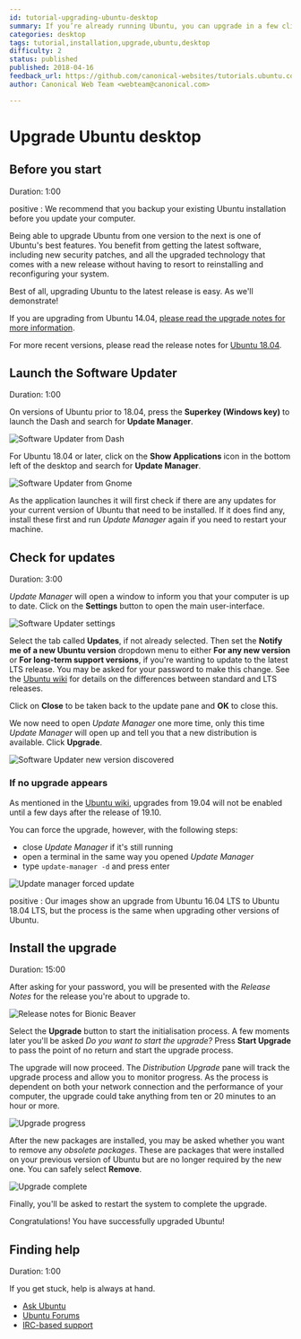 ```yaml
---
id: tutorial-upgrading-ubuntu-desktop
summary: If you’re already running Ubuntu, you can upgrade in a few clicks from the Software Updater.
categories: desktop
tags: tutorial,installation,upgrade,ubuntu,desktop
difficulty: 2
status: published
published: 2018-04-16
feedback_url: https://github.com/canonical-websites/tutorials.ubuntu.com/issues
author: Canonical Web Team <webteam@canonical.com>

---
```


# Upgrade Ubuntu desktop

## Before you start
Duration: 1:00

positive
: We recommend that you backup your existing Ubuntu installation before you update your computer.

Being able to upgrade Ubuntu from one version to the next is one of Ubuntu's best features. You benefit from getting the latest software, including new security patches, and all the upgraded technology that comes with a new release without having to resort to reinstalling and reconfiguring your system. 

Best of all, upgrading Ubuntu to the latest release is easy. As we'll demonstrate!

If you are upgrading from Ubuntu 14.04, [please read the upgrade notes for more information](https://help.ubuntu.com/community/UpgradeNotes).

For more recent versions, please read the release notes for [Ubuntu 18.04](https://wiki.ubuntu.com/BionicBeaver/ReleaseNotes).

## Launch the Software Updater
Duration: 1:00

On versions of Ubuntu prior to 18.04, press the **Superkey (Windows key)** to launch the Dash and search for **Update Manager**.

![Software Updater from Dash](https://assets.ubuntu.com/v1/de3da8d8-download-desktop-upgrade-1.jpg)

For Ubuntu 18.04 or later, click on the **Show Applications** icon in the bottom left of the desktop and search for **Update Manager**.

![Software Updater from Gnome](https://assets.ubuntu.com/v1/c1acb197-1710-update-manager.png)

As the application launches it will first check if there are any updates for your current version of Ubuntu that need to be installed. If it does find any, install these first and run *Update Manager* again if you need to restart your machine.

## Check for updates
Duration: 3:00

*Update Manager* will open a window to inform you that your computer is up to date. Click on the **Settings** button to open the main user-interface.

![Software Updater settings](https://assets.ubuntu.com/v1/01a74737-ubuntu-upgrade-updates.png)

Select the tab called **Updates**, if not already selected. Then set the **Notify me of a new Ubuntu version** dropdown menu to either **For any new version** or **For long-term support versions**, if you're wanting to update to the latest LTS release. You may be asked for your password to make this change. See the [Ubuntu wiki](https://wiki.ubuntu.com/LTS) for details on the differences between standard and LTS releases.

Click on **Close** to be taken back to the update pane and **OK** to close this.

We now need to open *Update Manager* one more time, only this time *Update Manager* will open up and tell you that a new distribution is available. Click **Upgrade**.

![Software Updater new version discovered](https://assets.ubuntu.com/v1/dc25872f-ubuntu-upgrade-xenial.png)

### If no upgrade appears

As mentioned in the [Ubuntu wiki](https://wiki.ubuntu.com/EoanErmine/ReleaseNotes#Upgrading_from_Ubuntu_19.04), upgrades from 19.04 will not be enabled until a few days after the release of 19.10.

You can force the upgrade, however, with the following steps:

- close *Update Manager* if it's still running
- open a terminal in the same way you opened *Update Manager*
- type `update-manager -d` and press enter

![Update manager forced update](https://assets.ubuntu.com/v1/e5578786-bionic-terminal-update.png) 

positive
: Our images show an upgrade from Ubuntu 16.04 LTS to Ubuntu 18.04 LTS, but the process is the same when upgrading other versions of Ubuntu.

## Install the upgrade
Duration: 15:00

After asking for your password, you will be presented with the *Release Notes* for the release you're about to upgrade to.

![Release notes for Bionic Beaver](https://assets.ubuntu.com/v1/7471791f-ubuntu-upgrade-beaver.png)

Select the **Upgrade** button to start the initialisation process. A few moments later you'll be asked *Do you want to start the upgrade?* Press **Start Upgrade** to pass the point of no return and start the upgrade process.

The upgrade will now proceed. The *Distribution Upgrade* pane will track the upgrade process and allow you to monitor progress. As the process is dependent on both your network connection and the performance of your computer, the upgrade could take anything from ten or 20 minutes to an hour or more.

![Upgrade progress](https://assets.ubuntu.com/v1/9b7ca0ad-ubuntu-upgrade-process.png)

After the new packages are installed, you may be asked whether you want to remove any *obsolete packages*. These are packages that were installed on your previous version of Ubuntu but are no longer required by the new one. You can safely select **Remove**. 

![Upgrade complete](https://assets.ubuntu.com/v1/3b5f8552-ubuntu-upgrade-complete.png)

Finally, you'll be asked to restart the system to complete the upgrade.

Congratulations! You have successfully upgraded Ubuntu!

## Finding help
Duration: 1:00

If you get stuck, help is always at hand.

* [Ask Ubuntu](https://askubuntu.com/)
* [Ubuntu Forums](https://ubuntuforums.org/)
* [IRC-based support](https://wiki.ubuntu.com/IRC/ChannelList)

